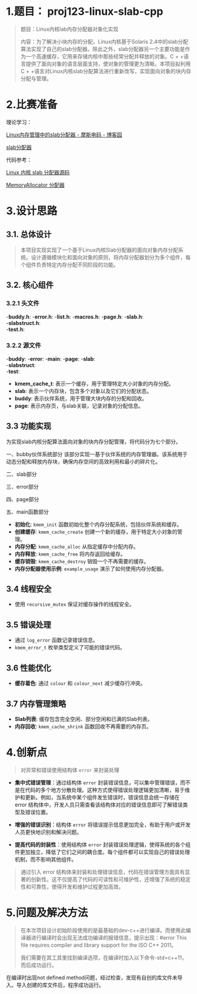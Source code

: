 # 1.题目： proj123-linux-slab-cpp

> 题目：Linux内核lab内存分配器对象化实现  
> 
> 内容：为了解决小块内存的分配，Linux内核基于Solaris 2.4中的slab分配算法实现了自己的slab分配器。除此之外，slab分配器另一个主要功能是作为一个高速缓存，它用来存储内核中那些经常分配并释放的对象。C + +语言提供了面向对象的语言层面支持，使对象的管理更为清晰。本项目拟利用C + +语言对Linux内核slab分配算法进行重新改写，实现面向对象的块内存分配与管理。

# 2.比赛准备

理论学习：

[Linux内存管理中的slab分配器 - 摩斯电码 - 博客园](https://www.cnblogs.com/pengdonglin137/p/3878552.html)

[slab分配器](https://github.com/sonntex/slab-allocator)

代码参考：

[Linux 内核 slab 分配器源码](https://zhuanlan.zhihu.com/p/358891862)

[MemoryAllocator 分配器](https://github.com/cpt95/MemoryAllocator/blob/master/OS2%20Allocator%20Project/)

# 3.设计思路

## 3.1. 总体设计

> 本项目实现实现了一个基于Linux内核Slab分配器的面向对象内存分配系统。设计遵循模块化和面向对象的原则，将内存分配器划分为多个组件，每个组件负责特定内存分配不同阶段的功能。

## 3.2. 核心组件

 ### 3.2.1 头文件

  -**buddy.h**:
  -**error.h**: 
  -**list.h**: 
  -**macros.h**: 
  -**page.h**: 
  -**slab.h**:  
  -**slabstruct.h**:  
  -**test.h**: 

 ### 3.2.2 源文件

  -**buddy**:
  -**error**: 
  -**main**: 
  -**page**: 
  -**slab**:  
  -**slabstruct**:  
  -**test**: 

- **kmem_cache_t**: 表示一个缓存，用于管理特定大小对象的内存分配。
- **slab**: 表示一个内存块，包含多个对象以及它们的分配状态。
- **buddy**: 表示伙伴系统，用于管理大块内存的分配和回收。
- **page**: 表示内存页，与slab关联，记录对象的分配信息。

## 3.3 功能实现

  为实现slab内核分配算法面向对象的块内存分配管理，将代码分为七个部分。

  一、bubby伙伴系统部分
  该部分实现一基于伙伴系统的内存管理器。该系统用于动态分配和释放内存块，确保内存空间的高效利用和最小的碎片化。
  

  二、slab部分


  三、error部分


  四、page部分
  

  五、main函数部分


- **初始化**: `kmem_init` 函数初始化整个内存分配系统，包括伙伴系统和缓存。
- **创建缓存**: `kmem_cache_create` 创建一个新的缓存，用于特定大小对象的管理。
- **内存分配**: `kmem_cache_alloc` 从指定缓存中分配内存。
- **内存释放**: `kmem_cache_free` 将内存返回给缓存。
- **缓存销毁**: `kmem_cache_destroy` 销毁一个不再需要的缓存。
- **内存分配器使用示例**: `example_usage` 演示了如何使用内存分配器。

## 3.4 线程安全

- 使用 `recursive_mutex` 保证对缓存操作的线程安全。

## 3.5 错误处理

- 通过 `log_error` 函数记录错误信息。
- `kmem_error_t` 枚举类型定义了可能的错误代码。

## 3.6 性能优化

- **缓存着色**: 通过 `colour` 和 `colour_next` 减少缓存行冲突。

## 3.7 内存管理策略

- **Slab列表**: 缓存包含完全空闲、部分空闲和已满的Slab列表。
- **内存回收**: `kmem_cache_shrink` 函数回收不再需要的内存页。

# 4.创新点

> 对异常和错误使用结构体 `error` 来封装处理

- **集中式错误管理**：通过结构体 `error` 封装错误信息，可以集中管理错误，而不是在代码的多个地方分散处理。这种方式使得错误处理逻辑更加清晰，易于维护和更新。例如，当系统中某个组件发生错误时，错误信息会统一存储在 error 结构体中，开发人员只需查看该结构体对应的错误信息即可了解错误类型及错误位置。

- **增强的错误识别**：结构体 `error` 将错误提示信息更加完全，有助于用户或开发人员更快地识别和解决问题。

- **提高代码的封装性**：使用结构体 `error` 封装错误处理逻辑，使得系统的各个组件更加独立，降低了它们之间的耦合度。每个组件都可以实现自己的错误处理机制，而不影响其他组件。

>  通过引入 error 结构体来封装和处理错误信息，代码在错误管理方面具有显著的创新性。这不仅提高了代码的可读性和可维护性，还增强了系统的稳定性和可靠性，使得开发和维护过程更加高效。

# 5.问题及解决方法

> 在本次项目设计初始阶段使用的是最基础的dev-c++进行编译。而使用此编译器进行编译时会出现无法成功编译的报错信息，提示出现：#error This file requires compiler and library support for the ISO C++ 2011。
> 
> 我们需要在其工具里找到编译选项，在编译时加入以下命令-std=c++11，而后成功运行。

  在编译时出现not defined method问题，经过检查，发现有自创的库文件未导入。导入创建的库文件后，程序成功运行。
